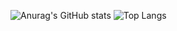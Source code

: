 ![Anurag's GitHub stats](https://github-readme-stats.vercel.app/api?username=diegop-wp&show_icons=true&theme=transparent)
![Top Langs](https://github-readme-stats.vercel.app/api/top-langs/?username=diegop-wp&layout=compact&theme=transparent&hide=html,css,c)
